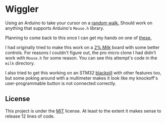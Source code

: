 # Wiggler

Using an Arduino to take your cursor on a [random walk.](walk) Should work on
anything that supports Arduino's `Mouse.h` library.

Planning to come back to this once I can get my hands on one of [these.][neokey]

I had originally tried to make this work on a [2% Milk][milk] board with some
better controls. For reasons I couldn't figure out, the pro micro clone I had
didn't work with `Mouse.h` for some reason. You can see this attempt's code in
the `milk` directory.

I also tried to get this working on an STM32 [blackpill][] with other features
too, but some poking around with a multimeter makes it look like my knockoff's
user-programmable button is not connected correctly.


[walk]: https://en.wikipedia.org/wiki/Random_walk
[neokey]: https://www.adafruit.com/product/5020
[milk]: https://github.com/Spaceman/SpaceboardsHardware/tree/master/Keyboards/2%25%20Milk
[blackpill]: https://github.com/WeActTC/MiniSTM32F4x1

## License

This project is under the [MIT][] license. At least to the extent it makes sense
to release 12 lines of code.

[MIT]: https://choosealicense.com/licenses/mit

